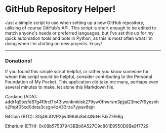 # GitHub Repository Helper!
Just a simple script to use when setting up a new GitHub repository, utilising of course GitHub's API.  This script is short enough to be edited to match anyone's needs or preferred languages, but I've set this up for my quick automation tools and bots in Python, as this is most often what I'm doing when I'm starting on new projects.  Enjoy!

---

### Donations!
If you found this simple script helpful, or rather you know someone for whom this script would be helpful, consider contributing to the Personal Foundation of My Pocket.  This application did take me many, perhaps even several minutes to make, let alone this Markdown file.

Cardano (ADA):
addr1q9jxsfd87g4f9rcl7x43lwxnkmklek279yw0fhwrsm3pjjal23me7f9yesnhs2fhpf05xd0deta3csgn4z433rze7yjsav8ejn


BitCoin (BTC): 
3Gj49JGVPXjw3994bSebQNrHsFJkZE9iRg


Etherium (ETH): 
0x08b57537943BBb6A527C9c861E9550D9Be9f7729
